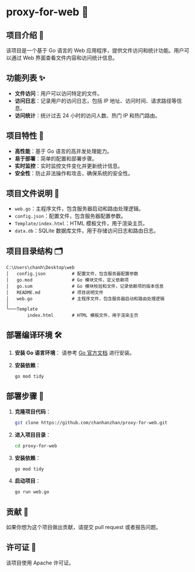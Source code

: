 # proxy-for-web 🚀

## 项目介绍 📖
该项目是一个基于 Go 语言的 Web 应用程序，提供文件访问和统计功能。用户可以通过 Web 界面查看文件内容和访问统计信息。

## 功能列表 ✨
- **文件访问**：用户可以访问特定的文件。
- **访问日志**：记录用户的访问日志，包括 IP 地址、访问时间、请求路径等信息。
- **访问统计**：统计过去 24 小时的访问人数、热门 IP 和热门路由。

## 项目特性 🌟
- **高性能**：基于 Go 语言的高并发处理能力。
- **易于部署**：简单的配置和部署步骤。
- **实时监控**：实时监控文件变化并更新统计信息。
- **安全性**：防止非法操作和攻击，确保系统的安全性。

## 项目文件说明 📂
- `web.go`：主程序文件，包含服务器启动和路由处理逻辑。
- `config.json`：配置文件，包含服务器配置参数。
- `Template/index.html`：HTML 模板文件，用于渲染主页。
- `data.db`：SQLite 数据库文件，用于存储访问日志和路由日志。

## 项目目录结构 🗂
```
C:\Users\chanh\Desktop\web
│   config.json          # 配置文件，包含服务器配置参数
│   go.mod               # Go 模块文件，定义依赖项
│   go.sum               # Go 模块校验和文件，记录依赖项的版本信息
│   README.md            # 项目说明文件
│   web.go               # 主程序文件，包含服务器启动和路由处理逻辑
│
└───Template
        index.html       # HTML 模板文件，用于渲染主页
```

## 部署编译环境 🛠
1. **安装 Go 语言环境**：
    请参考 [Go 官方文档](https://golang.org/doc/install) 进行安装。

2. **安装依赖**：
    ```bash
    go mod tidy
    ```

## 部署步骤 🚀
1. **克隆项目代码**：
    ```bash
    git clone https://github.com/chanhanzhan/proxy-for-web.git
    ```
2. **进入项目目录**：
    ```bash
    cd proxy-for-web
    ```
3. **安装依赖**：
    ```bash
    go mod tidy
    ```
4. **启动项目**：
    ```bash
    go run web.go
    ```

## 贡献 🤝
如果你想为这个项目做出贡献，请提交 pull request 或者报告问题。

## 许可证 📄
该项目使用 Apache 许可证。
